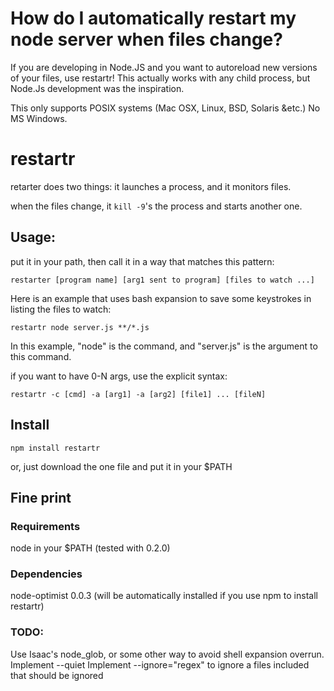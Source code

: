 # How do I automatically restart my node server when files change?

If you are developing in Node.JS and you want to autoreload new versions of your files, use restartr! This actually works with any child process, but Node.Js development was the inspiration.

This only supports POSIX systems (Mac OSX, Linux, BSD, Solaris &etc.)  No MS Windows.

# restartr

retarter does two things: it launches a process, and it monitors files.  

when the files change, it `kill -9`'s the process and starts another one.

## Usage:
put it in your path, then call it in a way that matches this pattern:

    restarter [program name] [arg1 sent to program] [files to watch ...]

Here is an example that uses bash expansion to save some keystrokes in listing the files to watch:

    restartr node server.js **/*.js

In this example, "node" is the command, and "server.js" is the argument to this command.

if you want to have 0-N args, use the explicit syntax:

    restartr -c [cmd] -a [arg1] -a [arg2] [file1] ... [fileN]


## Install

`npm install restartr`

or, just download the one file and put it in your $PATH

## Fine print
### Requirements
node in your $PATH (tested with 0.2.0)

### Dependencies
node-optimist 0.0.3 (will be automatically installed if you use npm to install restartr)

### TODO:
Use Isaac's node_glob, or some other way to avoid shell expansion overrun.
Implement --quiet
Implement --ignore="regex" to ignore a files included that should be ignored